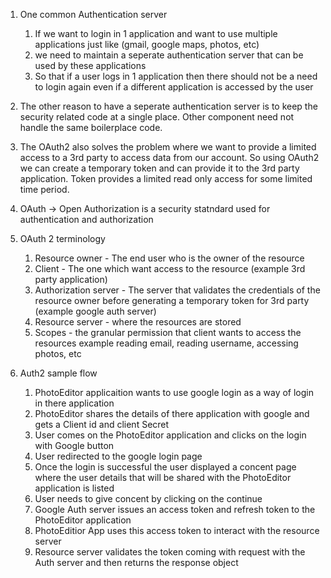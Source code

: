 1. One common Authentication server
   1. If we want to login in 1 application and want to use multiple applications just like (gmail, google maps, photos, etc)
   2. we need to maintain a seperate authentication server that can be used by these applications
   3. So that if a user logs in 1 application then there should not be a need to login again even if a different application is accessed by the user

2. The other reason to have a seperate authentication server is to keep the security related code at a single place. Other component need not handle the same boilerplace code.

3. The OAuth2 also solves the problem where we want to provide a limited access to a 3rd party to access data from our account. So using OAuth2 we can create a temporary token and can provide it to the 3rd party application. Token provides a limited read only access for some limited time period.

4. OAuth -> Open Authorization is a security statndard used for authentication and authorization

5. OAuth 2 terminology
   1. Resource owner - The end user who is the owner of the resource
   2. Client - The one which want access to the resource (example 3rd party application)
   3. Authorization server - The server that validates the credentials of the resource owner before generating a temporary token for 3rd party (example google auth server)
   4. Resource server - where the resources are stored
   5. Scopes - the granular permission that client wants to access the resources example reading email, reading username, accessing photos, etc

6. Auth2 sample flow
   1. PhotoEditor applicaition wants to use google login as a way of login in there application
   2. PhotoEditor shares the details of there application with google and gets a Client id and client Secret
   3. User comes on the PhotoEditor application and clicks on the login with Google button
   4. User redirected to the google login page
   5. Once the login is successful the user displayed a concent page where the user details that will be shared with the PhotoEditor application is listed
   6. User needs to give concent by clicking on the continue
   7. Google Auth server issues an access token and refresh token to the PhotoEditor application
   8. PhotoEditior App uses this access token to interact with the resource server
   9. Resource server validates the token coming with request with the Auth server and then returns the response object